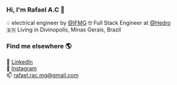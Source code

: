 ### Hi, I'm Rafael A.C 👋

:bulb: electrical engineer by [@IFMG](https://www.formiga.ifmg.edu.br/)
🤓 Full Stack Engineer at [@Hedro](https://hedro.com.br) <br>
🇧🇷 Living in Divinopolis, Minas Gerais, Brazil <br>

### Find me elsewhere 🌎

💼 [LinkedIn](https://www.linkedin.com/in/ralvescosta/) <br>
📸 [Instagram](https://www.instagram.com/fael_bodao) <br>
📫 rafael.rac.mg@gmail.com
